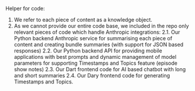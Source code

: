 Helper for code: 
1. We refer to each piece of content as a knowledge object. 
2. As we cannot provide our entire code base, we included in the repo only relevant pieces of code which handle Anthropic integrations:
2.1. Our Python backend Anthropic service for summarising each piece of content  and creating bundle summaries (with support for JSON based responses)
2.2. Our Python backend API for providing mobile applications with best prompts and dynamic management of model parameters for supporting Timestamps and Topics feature (episode show notes)
2.3. Our Dart frontend code for AI based chatbot with long and short summaries
2.4. Our Dary frontend code for generating Timestamps and Topics.
